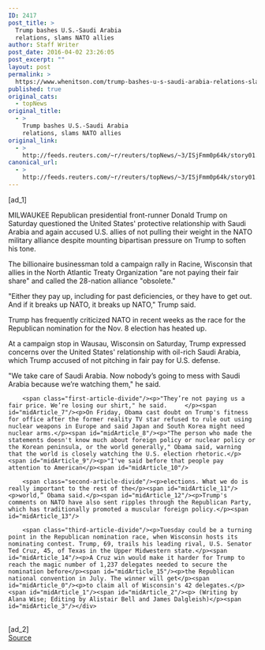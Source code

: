 ```yaml
---
ID: 2417
post_title: >
  Trump bashes U.S.-Saudi Arabia
  relations, slams NATO allies
author: Staff Writer
post_date: 2016-04-02 23:26:05
post_excerpt: ""
layout: post
permalink: >
  https://www.whenitson.com/trump-bashes-u-s-saudi-arabia-relations-slams-nato-allies/
published: true
original_cats:
  - topNews
original_title:
  - >
    Trump bashes U.S.-Saudi Arabia
    relations, slams NATO allies
original_link:
  - >
    http://feeds.reuters.com/~r/reuters/topNews/~3/ISjFmm0p64k/story01.htm
canonical_url:
  - >
    http://feeds.reuters.com/~r/reuters/topNews/~3/ISjFmm0p64k/story01.htm
---
```

 [ad_1]
<br><div id="articleText">
<span id="midArticle_start"/>

<span id="midArticle_0"/><span class="focusParagraph" readability="4"><p><span class="articleLocation">MILWAUKEE</span> Republican presidential front-runner Donald Trump on Saturday questioned the United States' protective relationship with Saudi Arabia and again accused U.S. allies of not pulling their weight in the NATO military alliance despite mounting bipartisan pressure on Trump to soften his tone. </p></span><span id="midArticle_1"/><p>The billionaire businessman told a campaign rally in Racine, Wisconsin that allies in the North Atlantic Treaty Organization "are not paying their fair share" and called the 28-nation alliance "obsolete."</p><span id="midArticle_2"/><p>"Either they pay up, including for past deficiencies, or they have to get out. And if it breaks up NATO, it breaks up NATO," Trump said.</p><span id="midArticle_3"/><p>Trump has frequently criticized NATO in recent weeks as the race for the Republican nomination for the Nov. 8 election has heated up.</p><span id="midArticle_4"/><p>At a campaign stop in Wausau, Wisconsin on Saturday, Trump expressed concerns over the United States' relationship with oil-rich Saudi Arabia, which Trump accused of not pitching in fair pay for U.S. defense.    </p><span id="midArticle_5"/><p>"We take care of Saudi Arabia. Now nobody’s going to mess with Saudi Arabia because we’re watching them," he said. </p><span id="midArticle_6"/>
        
        <span class="first-article-divide"/><p>"They’re not paying us a fair price. We’re losing our shirt," he said.     </p><span id="midArticle_7"/><p>On Friday, Obama cast doubt on Trump's fitness for office after the former reality TV star refused to rule out using nuclear weapons in Europe and said Japan and South Korea might need nuclear arms.</p><span id="midArticle_8"/><p>"The person who made the statements doesn't know much about foreign policy or nuclear policy or the Korean peninsula, or the world generally," Obama said, warning that the world is closely watching the U.S. election rhetoric.</p><span id="midArticle_9"/><p>"I've said before that people pay attention to American</p><span id="midArticle_10"/>
        
        <span class="second-article-divide"/><p>elections. What we do is really important to the rest of the</p><span id="midArticle_11"/><p>world,” Obama said.</p><span id="midArticle_12"/><p>Trump's comments on NATO have also sent ripples through the Republican Party, which has traditionally promoted a muscular foreign policy.</p><span id="midArticle_13"/>
        
        <span class="third-article-divide"/><p>Tuesday could be a turning point in the Republican nomination race, when Wisconsin hosts its nominating contest. Trump, 69, trails his leading rival, U.S. Senator Ted Cruz, 45, of Texas in the Upper Midwestern state.</p><span id="midArticle_14"/><p>A Cruz win would make it harder for Trump to reach the magic number of 1,237 delegates needed to secure the nomination before</p><span id="midArticle_15"/><p>the Republican national convention in July. The winner will get</p><span id="midArticle_0"/><p>to claim all of Wisconsin's 42 delegates.</p><span id="midArticle_1"/><span id="midArticle_2"/><p> (Writing by Alana Wise; Editing by Alistair Bell and James Dalgleish)</p><span id="midArticle_3"/></div>
<br>[ad_2]
<br><a href="http://feeds.reuters.com/~r/reuters/topNews/~3/ISjFmm0p64k/story01.htm">Source </a>